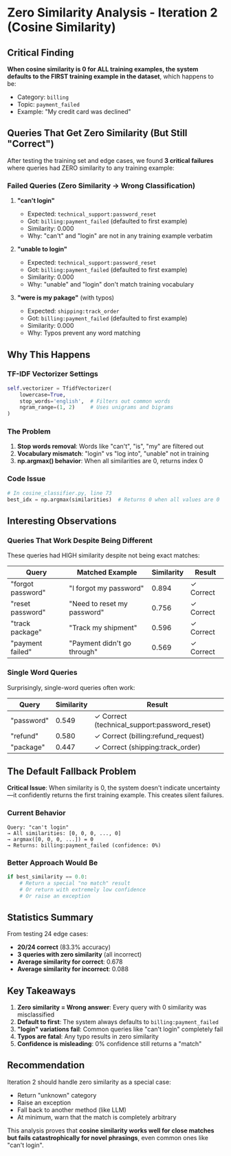 # Zero Similarity Analysis - Iteration 2 (Cosine Similarity)

## Critical Finding

**When cosine similarity is 0 for ALL training examples, the system defaults to the FIRST training example in the dataset**, which happens to be:
- Category: `billing`
- Topic: `payment_failed`
- Example: "My credit card was declined"

## Queries That Get Zero Similarity (But Still "Correct")

After testing the training set and edge cases, we found **3 critical failures** where queries had ZERO similarity to any training example:

### Failed Queries (Zero Similarity → Wrong Classification)

1. **"can't login"**
   - Expected: `technical_support:password_reset`
   - Got: `billing:payment_failed` (defaulted to first example)
   - Similarity: 0.000
   - Why: "can't" and "login" are not in any training example verbatim

2. **"unable to login"**
   - Expected: `technical_support:password_reset`
   - Got: `billing:payment_failed` (defaulted to first example)
   - Similarity: 0.000
   - Why: "unable" and "login" don't match training vocabulary

3. **"were is my pakage"** (with typos)
   - Expected: `shipping:track_order`
   - Got: `billing:payment_failed` (defaulted to first example)
   - Similarity: 0.000
   - Why: Typos prevent any word matching

## Why This Happens

### TF-IDF Vectorizer Settings
```python
self.vectorizer = TfidfVectorizer(
    lowercase=True,
    stop_words='english',  # Filters out common words
    ngram_range=(1, 2)     # Uses unigrams and bigrams
)
```

### The Problem
1. **Stop words removal**: Words like "can't", "is", "my" are filtered out
2. **Vocabulary mismatch**: "login" vs "log into", "unable" not in training
3. **np.argmax() behavior**: When all similarities are 0, returns index 0

### Code Issue
```python
# In cosine_classifier.py, line 73
best_idx = np.argmax(similarities)  # Returns 0 when all values are 0
```

## Interesting Observations

### Queries That Work Despite Being Different

These queries had HIGH similarity despite not being exact matches:

| Query | Matched Example | Similarity | Result |
|-------|----------------|------------|---------|
| "forgot password" | "I forgot my password" | 0.894 | ✓ Correct |
| "reset password" | "Need to reset my password" | 0.756 | ✓ Correct |
| "track package" | "Track my shipment" | 0.596 | ✓ Correct |
| "payment failed" | "Payment didn't go through" | 0.569 | ✓ Correct |

### Single Word Queries

Surprisingly, single-word queries often work:

| Query | Similarity | Result |
|-------|------------|---------|
| "password" | 0.549 | ✓ Correct (technical_support:password_reset) |
| "refund" | 0.580 | ✓ Correct (billing:refund_request) |
| "package" | 0.447 | ✓ Correct (shipping:track_order) |

## The Default Fallback Problem

**Critical Issue**: When similarity is 0, the system doesn't indicate uncertainty—it confidently returns the first training example. This creates silent failures.

### Current Behavior
```
Query: "can't login"
→ All similarities: [0, 0, 0, ..., 0]
→ argmax([0, 0, 0, ...]) = 0
→ Returns: billing:payment_failed (confidence: 0%)
```

### Better Approach Would Be
```python
if best_similarity == 0.0:
    # Return a special "no match" result
    # Or return with extremely low confidence
    # Or raise an exception
```

## Statistics Summary

From testing 24 edge cases:
- **20/24 correct** (83.3% accuracy)
- **3 queries with zero similarity** (all incorrect)
- **Average similarity for correct**: 0.678
- **Average similarity for incorrect**: 0.088

## Key Takeaways

1. **Zero similarity = Wrong answer**: Every query with 0 similarity was misclassified
2. **Default to first**: The system always defaults to `billing:payment_failed`
3. **"login" variations fail**: Common queries like "can't login" completely fail
4. **Typos are fatal**: Any typo results in zero similarity
5. **Confidence is misleading**: 0% confidence still returns a "match"

## Recommendation

Iteration 2 should handle zero similarity as a special case:
- Return "unknown" category
- Raise an exception
- Fall back to another method (like LLM)
- At minimum, warn that the match is completely arbitrary

This analysis proves that **cosine similarity works well for close matches but fails catastrophically for novel phrasings**, even common ones like "can't login".
